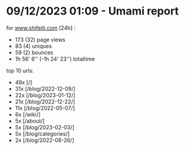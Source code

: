 # 09/12/2023 01:09 - Umami report
for www.shifeiti.com [24h] :

 - 173 (32) page views
 - 83 (4) uniques
 - 59 (2) bounces
 - 1h 56' 6'' (-1h 24' 23'') totaltime


top 10 urls:
 - 49x [/]
 - 31x [/blog/2022-12-09/]
 - 22x [/blog/2023-01-12/]
 - 21x [/blog/2022-12-22/]
 - 11x [/blog/2022-05-07/]
 - 6x [/wiki/]
 - 5x [/about/]
 - 5x [/blog/2023-02-03/]
 - 5x [/blog/categories/]
 - 2x [/blog/2022-08-26/]


